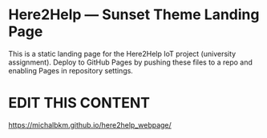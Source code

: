 # Here2Help — Sunset Theme Landing Page

This is a static landing page for the Here2Help IoT project (university assignment). Deploy to GitHub Pages by pushing these files to a repo and enabling Pages in repository settings.
# EDIT THIS CONTENT

https://michalbkm.github.io/here2help_webpage/
